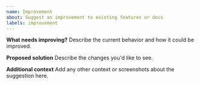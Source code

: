 ```yaml
---
name: Improvement
about: Suggest an improvement to existing features or docs
labels: improvement
---
```


**What needs improving?**
Describe the current behavior and how it could be improved.

**Proposed solution**
Describe the changes you'd like to see.

**Additional context**
Add any other context or screenshots about the suggestion here.
